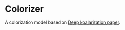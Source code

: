 # Colorizer
A colorization model based on [Deep koalarization paper](https://arxiv.org/abs/1712.03400).
